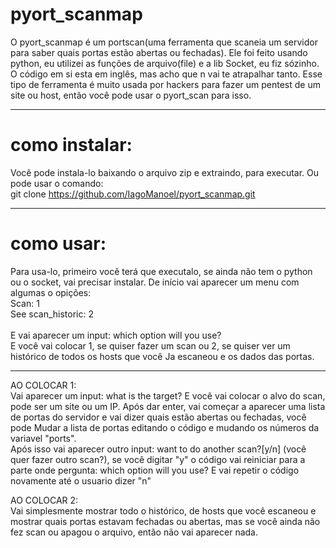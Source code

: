 # pyort_scanmap

O pyort_scanmap é um portscan(uma ferramenta que scaneia um servidor para saber quais portas estão abertas ou fechadas).
Ele foi feito usando python, eu utilizei as funções de arquivo(file) e a lib Socket, eu fiz sózinho.
O código em si esta em inglês, mas acho que n vai te atrapalhar tanto.
Esse tipo de ferramenta é muito usada por hackers para fazer um pentest de um site ou host, então você pode usar o pyort_scan para isso.
_____

# como instalar:
Você pode instala-lo baixando o arquivo zip e extraindo, para executar.
Ou pode usar o comando:<br>
git clone https://github.com/IagoManoel/pyort_scanmap.git
______________________________

# como usar:
Para usa-lo, primeiro você terá que executalo, se ainda não tem o python ou o socket, vai precisar instalar.
De início vai aparecer um menu com algumas o opições:<br>
Scan: 1<br>
See scan_historic: 2<br>
<br>
E vai aparecer um input: which option will you use? <br>
E você vai colocar 1, se quiser fazer um scan ou 2, se quiser ver um histórico de todos os hosts que você
Ja escaneou e os dados das portas. <br>
________
AO COLOCAR 1: <br>
Vai aparecer um input: what is the target? E você vai colocar o alvo do scan, pode ser um site ou um IP.
Após dar enter, vai começar a aparecer uma lista de portas do servidor e vai dizer quais estão abertas ou fechadas, você pode
Mudar a lista de portas editando o código e mudando os números da variavel "ports". <br>
Após isso vai aparecer outro input: want to do another scan?[y/n] (você quer fazer outro scan?),
se você digitar "y" o código vai reiniciar para a parte onde pergunta: which option will you use? E vai repetir o código novamente até o usuario dizer "n"
<br>

AO COLOCAR 2: <br>
Vai simplesmente mostrar todo o histórico, de hosts que você escaneou e mostrar quais portas estavam fechadas ou abertas, mas se
você ainda não fez scan ou apagou o arquivo, então não vai aparecer nada.




